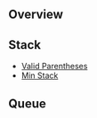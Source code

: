 ## Overview

## Stack
* [Valid Parentheses](https://leetcode.com/problems/valid-parentheses/)
* [Min Stack](https://leetcode.com/problems/min-stack/)


## Queue